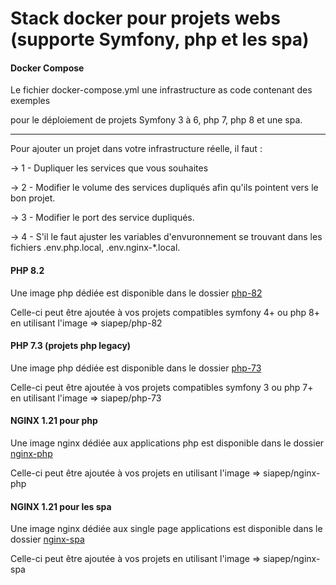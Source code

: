 # Stack docker pour projets webs (supporte Symfony, php et les spa)

#### Docker Compose

Le fichier docker-compose.yml une infrastructure as code contenant des exemples

pour le déploiement de projets Symfony 3 à 6, php 7, php 8 et une spa.

- - - - - - - - - - - - - - - - - - - - - -

Pour ajouter un projet dans votre infrastructure réelle, il faut :

-> 1 - Dupliquer les services que vous souhaites

-> 2 - Modifier le volume des services dupliqués afin qu'ils pointent vers le bon projet.

-> 3 - Modifier le port des service dupliqués.

-> 4 - S'il le faut ajuster les variables d'envuronnement se trouvant dans les fichiers .env.php.local, .env.nginx-*.local.

#### PHP 8.2

Une image php dédiée est disponible dans le dossier [php-82](./php-82)

Celle-ci peut être ajoutée à vos projets compatibles symfony 4+ ou php 8+ en utilisant l'image => siapep/php-82

#### PHP 7.3 (projets php legacy)

Une image php dédiée est disponible dans le dossier [php-73](./php-73)

Celle-ci peut être ajoutée à vos projets compatibles symfony 3 ou php 7+ en utilisant l'image => siapep/php-73

#### NGINX 1.21 pour php

Une image nginx dédiée aux applications php est disponible dans le dossier [nginx-php](./nginx-php)

Celle-ci peut être ajoutée à vos projets en utilisant l'image => siapep/nginx-php

#### NGINX 1.21 pour les spa

Une image nginx dédiée aux single page applications est disponible dans le dossier [nginx-spa](./nginx-spa)

Celle-ci peut être ajoutée à vos projets en utilisant l'image => siapep/nginx-spa